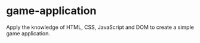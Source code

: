 # game-application
Apply the knowledge of HTML, CSS, JavaScript and DOM to create a simple game application.
